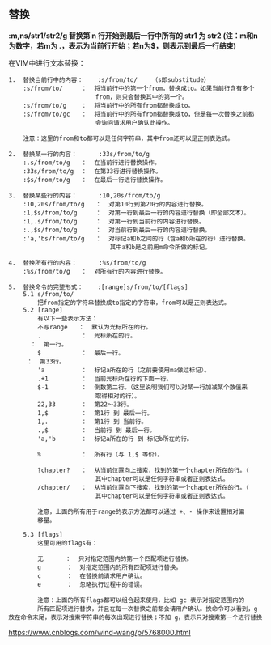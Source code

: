
## 替换

**:m,ns/str1/str2/g 替换第 n 行开始到最后一行中所有的 str1 为 str2
(注：m和n 为数字，若m为 .，表示为当前行开始；若n为$，则表示到最后一行结束)**

在VIM中进行文本替换：

    1.  替换当前行中的内容：    :s/from/to/    （s即substitude）
        :s/from/to/     ：  将当前行中的第一个from，替换成to。如果当前行含有多个
                            from，则只会替换其中的第一个。
        :s/from/to/g    ：  将当前行中的所有from都替换成to。
        :s/from/to/gc   ：  将当前行中的所有from都替换成to，但是每一次替换之前都
                            会询问请求用户确认此操作。

        注意：这里的from和to都可以是任何字符串，其中from还可以是正则表达式。

    2.  替换某一行的内容：      :33s/from/to/g
        :.s/from/to/g   ：  在当前行进行替换操作。
        :33s/from/to/g  ：  在第33行进行替换操作。
        :$s/from/to/g   ：  在最后一行进行替换操作。

    3.  替换某些行的内容：      :10,20s/from/to/g
        :10,20s/from/to/g   ：  对第10行到第20行的内容进行替换。
        :1,$s/from/to/g     ：  对第一行到最后一行的内容进行替换（即全部文本）。
        :1,.s/from/to/g     ：  对第一行到当前行的内容进行替换。
        :.,$s/from/to/g     ：  对当前行到最后一行的内容进行替换。
        :'a,'bs/from/to/g   ：  对标记a和b之间的行（含a和b所在的行）进行替换。
                                其中a和b是之前用m命令所做的标记。

    4.  替换所有行的内容：      :%s/from/to/g
        :%s/from/to/g   ：  对所有行的内容进行替换。

    5.  替换命令的完整形式：    :[range]s/from/to/[flags]
        5.1 s/from/to/
            把from指定的字符串替换成to指定的字符串，from可以是正则表达式。
        5.2 [range]
            有以下一些表示方法：
            不写range   ：  默认为光标所在的行。
            .           ：  光标所在的行。
          ：  第一行。
            $           ：  最后一行。
         ：  第33行。
            'a          ：  标记a所在的行（之前要使用ma做过标记）。
            .+1         ：  当前光标所在行的下面一行。
            $-1         ：  倒数第二行。（这里说明我们可以对某一行加减某个数值来
                            取得相对的行）。
            22,33       ：  第22～33行。
            1,$         ：  第1行 到 最后一行。
            1,.         ：  第1行 到 当前行。
            .,$         ：  当前行 到 最后一行。
            'a,'b       ：  标记a所在的行 到 标记b所在的行。

            %           ：  所有行（与 1,$ 等价）。

            ?chapter?   ：  从当前位置向上搜索，找到的第一个chapter所在的行。（
                            其中chapter可以是任何字符串或者正则表达式。
            /chapter/   ：  从当前位置向下搜索，找到的第一个chapter所在的行。（
                            其中chapter可以是任何字符串或者正则表达式。

            注意，上面的所有用于range的表示方法都可以通过 +、- 操作来设置相对偏
            移量。

        5.3 [flags]
            这里可用的flags有：

            无      ：  只对指定范围内的第一个匹配项进行替换。
            g       ：  对指定范围内的所有匹配项进行替换。
            c       ：  在替换前请求用户确认。
            e       ：  忽略执行过程中的错误。

            注意：上面的所有flags都可以组合起来使用，比如 gc 表示对指定范围内的
            所有匹配项进行替换，并且在每一次替换之前都会请用户确认。换命令可以看到，g 放在命令末尾，表示对搜索字符串的每次出现进行替换；不加 g，表示只对搜索第一个进行替换



https://www.cnblogs.com/wind-wang/p/5768000.html
